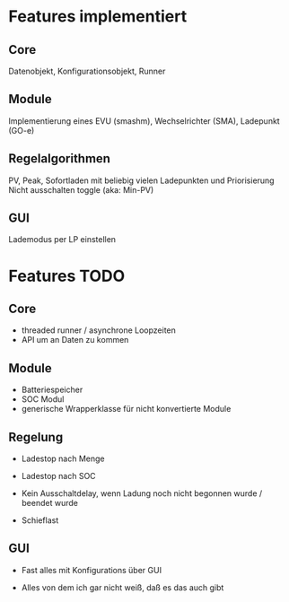 # Features implementiert
## Core
Datenobjekt, Konfigurationsobjekt, Runner
## Module
  Implementierung eines EVU (smashm), Wechselrichter (SMA), Ladepunkt (GO-e)
## Regelalgorithmen
PV, Peak, Sofortladen mit beliebig vielen Ladepunkten und Priorisierung
Nicht ausschalten toggle (aka: Min-PV)

## GUI

Lademodus per LP einstellen

# Features TODO
## Core
- threaded runner / asynchrone Loopzeiten
- API um an Daten zu kommen

## Module
- Batteriespeicher
- SOC Modul
- generische Wrapperklasse für nicht konvertierte Module

## Regelung

- Ladestop nach Menge
- Ladestop nach SOC
- Kein Ausschaltdelay, wenn Ladung noch nicht begonnen wurde / beendet wurde

- Schieflast

## GUI

- Fast alles mit Konfigurations über GUI

- Alles von dem ich gar nicht weiß, daß es das auch gibt